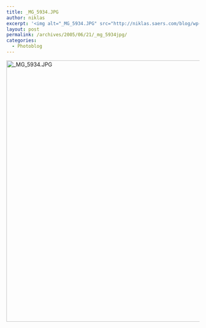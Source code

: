 ```yaml
---
title: _MG_5934.JPG
author: niklas
excerpt: '<img alt="_MG_5934.JPG" src="http://niklas.saers.com/blog/wp-content/_MG_5934-thumbnail.jpg" width="240" height="160" />'
layout: post
permalink: /archives/2005/06/21/_mg_5934jpg/
categories:
  - Photoblog
---
```

<img alt="_MG_5934.JPG" src="http://niklas.saers.com/blog/wp-content/_MG_5934.JPG" width="1022" height="682" />